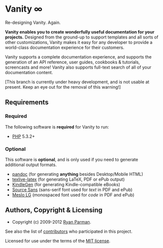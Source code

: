 # Vanity ∞
Re-designing Vanity. Again.

**Vanity enables you to create wonderfully useful documentation for your projects.** Designed from the ground-up to support templates and all sorts of other customizations, Vanity makes it easy for any developer to provide a world-class documentation experience for their customers.

Vanity supports a complete documentation experience, and supports the generation of an API reference, user guides, cookbooks & tutorials, screencasts and more! Vanity also supports full-text search of all of your documentation content.

[This branch is currently under heavy development, and is not usable at present. Keep an eye out for the removal of this warning!]


## Requirements
### Required
The following software is **required** for Vanity to run:

* [PHP](http://php.net) 5.3.2+

### Optional
This software is **optional**, and is only used if you need to generate additional output formats.

* [pandoc](http://johnmacfarlane.net/pandoc/) (for generating **anything** besides Desktop/Mobile HTML)
* [texlive-latex]() (for generating LaTeX, PDF or ePub output)
* [KindleGen](http://www.amazon.com/gp/feature.html?ie=UTF8&docId=1000234621) (for generating Kindle-compatible eBooks)
* [Source Sans](http://sourceforge.net/projects/sourcesans.adobe/) (sans-serif font used for _text_ in PDF and ePub)
* [Meslo LG](https://github.com/andreberg/Meslo-Font/) (monospaced font used for _code_ in PDF and ePub)


## Authors, Copyright & Licensing
* Copyright (c) 2009-2012 [Ryan Parman](http://ryanparman.com).

See also the list of [contributors](./contributors) who participated in this project.

Licensed for use under the terms of the [MIT license](http://www.opensource.org/licenses/mit-license.php).
